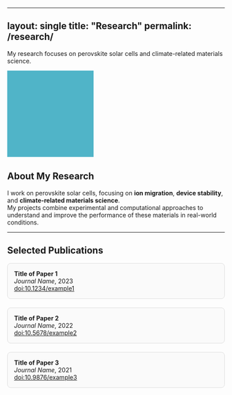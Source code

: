
---
layout: single
title: "Research"
permalink: /research/
---

My research focuses on perovskite solar cells and climate-related materials science.

![Example research image](/assets/images/research-icon.png)



## About My Research

I work on perovskite solar cells, focusing on **ion migration**, **device stability**, and **climate-related materials science**.  
My projects combine experimental and computational approaches to understand and improve the performance of these materials in real-world conditions.

---

## Selected Publications

<div style="display: flex; flex-wrap: wrap; gap: 20px;">

  <div style="flex: 1 1 300px; border: 1px solid #ddd; border-radius: 8px; padding: 15px; background: #fafafa;">
    <strong>Title of Paper 1</strong><br>
    <em>Journal Name</em>, 2023<br>
    <a href="https://doi.org/10.1234/example1" target="_blank">doi:10.1234/example1</a>
  </div>

  <div style="flex: 1 1 300px; border: 1px solid #ddd; border-radius: 8px; padding: 15px; background: #fafafa;">
    <strong>Title of Paper 2</strong><br>
    <em>Journal Name</em>, 2022<br>
    <a href="https://doi.org/10.5678/example2" target="_blank">doi:10.5678/example2</a>
  </div>

  <div style="flex: 1 1 300px; border: 1px solid #ddd; border-radius: 8px; padding: 15px; background: #fafafa;">
    <strong>Title of Paper 3</strong><br>
    <em>Journal Name</em>, 2021<br>
    <a href="https://doi.org/10.9876/example3" target="_blank">doi:10.9876/example3</a>
  </div>

</div>
